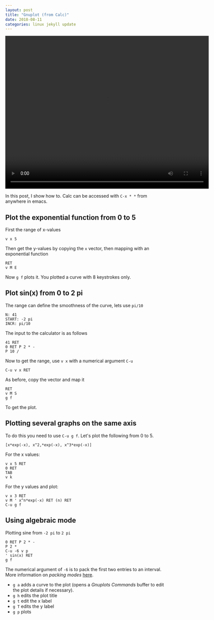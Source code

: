 ```yaml
---
layout: post
title: "Gnuplot (from Calc)"
date: 2018-08-11
categories: linux jekyll update
---
```



<video width="640" height="480" src="/assets/gnuplot_calc.webm" controls></video>





In this post, I show how to. Calc can be accessed with `C-x * *` from anywhere in emacs.

## Plot the exponential function from 0 to 5

First the range of x-values

``` 
v x 5 
```

Then get the y-values by copying the `x` vector, then mapping with an exponential function

```
RET
v M E
```

Now `g f` plots it. You plotted a curve with 8 keystrokes only.

## Plot sin(x) from 0 to 2 pi

The range can define the smoothness of the curve, lets use `pi/10`

```
N: 41
START: -2 pi
INCR: pi/10
```

The input to the calculator is as follows

```
41 RET 
0 RET P 2 * - 
P 10 / 
```

Now to get the range, use `v x` with a numerical argument `C-u`

```
C-u v x RET
```

As before, copy the vector and map it

```
RET 
v M S
g f
```

To get the plot.

## Plotting several graphs on the same axis

To do this you need to use `C-u g f`. Let's plot the following from 0 to 5. 

```
[x*exp(-x), x^2,*exp(-x), x^3*exp(-x)]
```

For the x values:

```
v x 5 RET
0 RET
TAB
v k
```

For the y values and plot:

```
v x 3 RET
v M ' x^n*exp(-x) RET (n) RET
C-u g f
```

## Using algebraic mode

Plotting sine from `-2 pi` to `2 pi`

```
0 RET P 2 * -
P 2 *
C-u -6 v p
' sin(x) RET
g f
```

The numerical argument of `-6` is to pack the first two entries to an interval. More information on _packing modes_ [here](https://www.gnu.org/software/emacs/manual/html_node/calc/Packing-and-Unpacking.html).


* `g a` adds a curve to the plot (opens a *Gnuplots Commands* buffer to edit the plot details if necessary). 
* `g h` edits the plot title
* `g t` edit the x label
* `g T` edits the y label
* `g p` plots 

